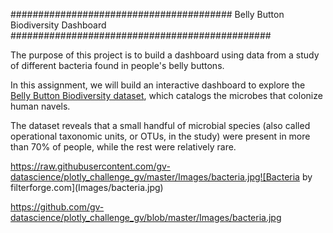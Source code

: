 ########################################   Belly Button Biodiversity Dashboard    ###############################################

The purpose of this project is to build a dashboard using data from a study of different bacteria found in people's belly buttons.

In this assignment, we will build an interactive dashboard to explore the [Belly Button Biodiversity dataset](http://robdunnlab.com/projects/belly-button-biodiversity/), which catalogs the microbes that colonize human navels.

The dataset reveals that a small handful of microbial species (also called operational taxonomic units, or OTUs, in the study) were present in more than 70% of people, while the rest were relatively rare.

https://raw.githubusercontent.com/gv-datascience/plotly_challenge_gv/master/Images/bacteria.jpg![Bacteria by filterforge.com](Images/bacteria.jpg)

https://github.com/gv-datascience/plotly_challenge_gv/blob/master/Images/bacteria.jpg

